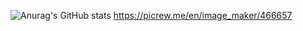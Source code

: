 ![Anurag's GitHub stats](https://github-readme-stats.vercel.app/api?username=anuraghazra&show_icons=true&theme=transparent)
https://picrew.me/en/image_maker/466657
